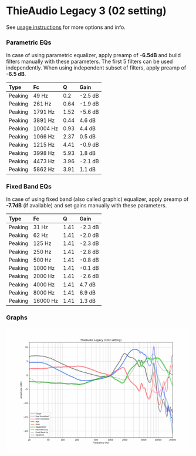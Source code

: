 # ThieAudio Legacy 3 (02 setting)
See [usage instructions](https://github.com/jaakkopasanen/AutoEq#usage) for more options and info.

### Parametric EQs
In case of using parametric equalizer, apply preamp of **-6.5dB** and build filters manually
with these parameters. The first 5 filters can be used independently.
When using independent subset of filters, apply preamp of **-6.5 dB**.

| Type    | Fc       |    Q | Gain    |
|:--------|:---------|:-----|:--------|
| Peaking | 49 Hz    | 0.2  | -2.5 dB |
| Peaking | 261 Hz   | 0.64 | -1.9 dB |
| Peaking | 1791 Hz  | 1.52 | -5.6 dB |
| Peaking | 3891 Hz  | 0.44 | 4.6 dB  |
| Peaking | 10004 Hz | 0.93 | 4.4 dB  |
| Peaking | 1066 Hz  | 2.37 | 0.5 dB  |
| Peaking | 1215 Hz  | 4.41 | -0.9 dB |
| Peaking | 3998 Hz  | 5.93 | 1.8 dB  |
| Peaking | 4473 Hz  | 3.96 | -2.1 dB |
| Peaking | 5862 Hz  | 3.91 | 1.1 dB  |

### Fixed Band EQs
In case of using fixed band (also called graphic) equalizer, apply preamp of **-7.7dB**
(if available) and set gains manually with these parameters.

| Type    | Fc       |    Q | Gain    |
|:--------|:---------|:-----|:--------|
| Peaking | 31 Hz    | 1.41 | -2.3 dB |
| Peaking | 62 Hz    | 1.41 | -2.0 dB |
| Peaking | 125 Hz   | 1.41 | -2.3 dB |
| Peaking | 250 Hz   | 1.41 | -2.8 dB |
| Peaking | 500 Hz   | 1.41 | -0.8 dB |
| Peaking | 1000 Hz  | 1.41 | -0.1 dB |
| Peaking | 2000 Hz  | 1.41 | -2.6 dB |
| Peaking | 4000 Hz  | 1.41 | 4.7 dB  |
| Peaking | 8000 Hz  | 1.41 | 6.9 dB  |
| Peaking | 16000 Hz | 1.41 | 1.3 dB  |

### Graphs
![](./ThieAudio%20Legacy%203%20(02%20setting).png)